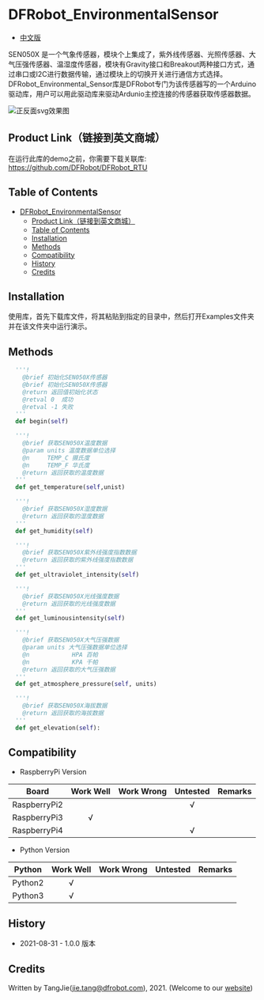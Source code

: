 DFRobot_EnvironmentalSensor
===========================

* [中文版](./README_CN.md)

SEN050X 是一个气象传感器，模块个上集成了，紫外线传感器、光照传感器、大气压强传感器、温湿度传感器，模块有Gravity接口和Breakout两种接口方式，通过串口或I2C进行数据传输，通过模块上的切换开关进行通信方式选择。
DFRobot_Environmental_Sensor库是DFRobot专门为该传感器写的一个Arduino驱动库，用户可以用此驱动库来驱动Ardunio主控连接的传感器获取传感器数据。

![正反面svg效果图](https://www.dfrobot.co)

## Product Link（链接到英文商城）
  在运行此库的demo之前，你需要下载关联库: https://github.com/DFRobot/DFRobot_RTU
  
## Table of Contents

- [DFRobot_EnvironmentalSensor](#dfrobot_environmentalsensor)
  - [Product Link（链接到英文商城）](#product-link链接到英文商城)
  - [Table of Contents](#table-of-contents)
  - [Installation](#installation)
  - [Methods](#methods)
  - [Compatibility](#compatibility)
  - [History](#history)
  - [Credits](#credits)


## Installation

使用库，首先下载库文件，将其粘贴到指定的目录中，然后打开Examples文件夹并在该文件夹中运行演示。

## Methods

```python
  '''!
    @brief 初始化SEN050X传感器
    @brief 初始化SEN050X传感器
    @return 返回值初始化状态
    @retval 0  成功
    @retval -1 失败
  '''
  def begin(self)

  '''!
    @brief 获取SEN050X温度数据
    @param units 温度数据单位选择
    @n     TEMP_C 摄氏度
    @n     TEMP_F 华氏度 
    @return 返回获取的温度数据
  '''
  def get_temperature(self,unist)

  '''!
    @brief 获取SEN050X湿度数据 
    @return 返回获取的湿度数据
  '''
  def get_humidity(self)

  '''!
    @brief 获取SEN050X紫外线强度指数数据 
    @return 返回获取的紫外线强度指数数据
  '''
  def get_ultraviolet_intensity(self)

  '''!
    @brief 获取SEN050X光线强度数据 
    @return 返回获取的光线强度数据
  '''
  def get_luminousintensity(self)

  '''!
    @brief 获取SEN050X大气压强数据 
    @param units 大气压强数据单位选择
    @n            HPA 百帕
    @n            KPA 千帕
    @return 返回获取的大气压强数据
  '''
  def get_atmosphere_pressure(self, units)

  '''!
    @brief 获取SEN050X海拔数据 
    @return 返回获取的海拔数据
  '''
  def get_elevation(self):
```

## Compatibility

* RaspberryPi Version

| Board        | Work Well | Work Wrong | Untested | Remarks |
| ------------ | :-------: | :--------: | :------: | ------- |
| RaspberryPi2 |           |            |    √     |         |
| RaspberryPi3 |     √     |            |          |         |
| RaspberryPi4 |           |            |     √    |         |

* Python Version

| Python  | Work Well | Work Wrong | Untested | Remarks |
| ------- | :-------: | :--------: | :------: | ------- |
| Python2 |     √     |            |          |         |
| Python3 |     √     |            |          |         |

## History

- 2021-08-31 - 1.0.0 版本

## Credits

Written by TangJie(jie.tang@dfrobot.com), 2021. (Welcome to our [website](https://www.dfrobot.com/))